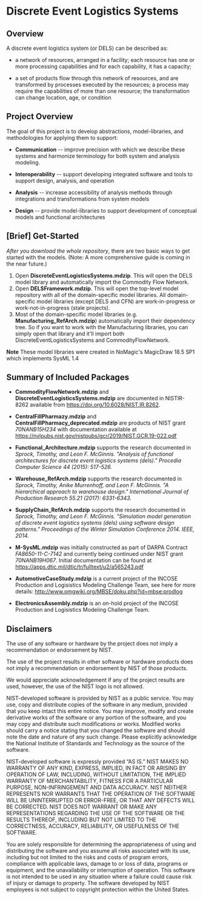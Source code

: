 # Discrete Event Logistics Systems

## Overview
A discrete event logistics system (or DELS) can be described as:

*	a network of resources, arranged in a facility; each resource has one or more processing capabilities and for each capability, it has a capacity; 

*	a set of products flow through this network of resources, and are transformed by processes executed by the resources; a process may require the capabilities of more than one resource; the transformation can change location, age, or condition

## Project Overview
The goal of this project is to develop abstractions, model-libraries, and methodologies for applying them to support:
* **Communication** -- improve precision with which we describe these systems and harmonize terminology for both system and analysis modeling.

* **Interoperability** -- support developing integrated software and tools to support design, analysis, and operation

* **Analysis** --  increase accessibility of analysis methods through integrations and transformations from system models

* **Design** -- provide model-libraries to support development of conceptual models and functional architectures

## [Brief] Get-Started
_After you download the whole repository_, there are two basic ways to get started with the models. (Note: A more comprehensive guide is coming in the near future.)

1. Open **DiscreteEventLogisticsSystems.mdzip**. This will open the DELS model library and automatically import the Commodity Flow Network.
2. Open **DELSFramework.mdzip**. This will open the top-level model repository with all of the domain-specific model libraries. All domain-specific model libraries (except DELS and CFN) are work-in-progress or work-not-in-progress (stale projects).
3. Most of the domain-specific model libraries (e.g. **Manufacturing_RefArch.mdzip**) automatically import their dependency tree. So if you want to work with the Manufacturing libraries, you can simply open that library and it'll import both DiscreteEventLogisticsSystems and CommodityFlowNetwork.

**Note** These model libraries were created in NoMagic's MagicDraw 18.5 SP1 which implements SysML 1.4

## Summary of Included Packages

* **CommodityFlowNetwork.mdzip** and **DiscreteEventLogisticsSystems.mdzip** are documented in NISTIR-8262 available from https://doi.org/10.6028/NIST.IR.8262.

* **CentralFillPharmazy.mdzip** and **CentralFillPharmacy_deprecated.mdzip** are products of NIST grant _70NANB15H234_ with documentation available at https://nvlpubs.nist.gov/nistpubs/gcr/2019/NIST.GCR.19-022.pdf

* **Functional_Architecture.mdzip** supports the research documented in _Sprock, Timothy, and Leon F. McGinnis. "Analysis of functional architectures for discrete event logistics systems (dels)." Procedia Computer Science 44 (2015): 517-526._

* **Warehouse_RefArch.mdzip** supports the research documented in _Sprock, Timothy, Anike Murrenhoff, and Leon F. McGinnis. "A hierarchical approach to warehouse design." International Journal of Production Research 55.21 (2017): 6331-6343._

* **SupplyChain_RefArch.mdzip** supports the research documented in _Sprock, Timothy, and Leon F. McGinnis. "Simulation model generation of discrete event logistics systems (dels) using software design patterns." Proceedings of the Winter Simulation Conference 2014. IEEE, 2014._

* **M-SysML.mdzip** was initially constructed as part of DARPA Contract _FA8650-11-C-7142_ and currently being continued under NIST grant _70NANB19H067_. Initial documentation can be found at https://apps.dtic.mil/dtic/tr/fulltext/u2/a565243.pdf

* **AutomotiveCaseStudy.mdzip** is a current project of the INCOSE Production and Logisistics Modeling Challenge Team, see here for more details: http://www.omgwiki.org/MBSE/doku.php?id=mbse:prodlog

* **ElectronicsAssembly.mdzip** is an on-hold project of the INCOSE Production and Logisistics Modeling Challenge Team.

## Disclaimers

The use of any software or hardware by the project does not imply a recommendation or endorsement by NIST.

The use of the project results in other software or hardware products does not imply a recommendation or endorsement by NIST of those products.

We would appreciate acknowledgement if any of the project results are used, however, the use of the NIST logo is not allowed.

NIST-developed software is provided by NIST as a public service. You may use, copy and distribute copies of the software in any medium, provided that you keep intact this entire notice. You may improve, modify and create derivative works of the software or any portion of the software, and you may copy and distribute such modifications or works. Modified works should carry a notice stating that you changed the software and should note the date and nature of any such change. Please explicitly acknowledge the National Institute of Standards and Technology as the source of the software.

NIST-developed software is expressly provided “AS IS.” NIST MAKES NO WARRANTY OF ANY KIND, EXPRESS, IMPLIED, IN FACT OR ARISING BY OPERATION OF LAW, INCLUDING, WITHOUT LIMITATION, THE IMPLIED WARRANTY OF MERCHANTABILITY, FITNESS FOR A PARTICULAR PURPOSE, NON-INFRINGEMENT AND DATA ACCURACY. NIST NEITHER REPRESENTS NOR WARRANTS THAT THE OPERATION OF THE SOFTWARE WILL BE UNINTERRUPTED OR ERROR-FREE, OR THAT ANY DEFECTS WILL BE CORRECTED. NIST DOES NOT WARRANT OR MAKE ANY REPRESENTATIONS REGARDING THE USE OF THE SOFTWARE OR THE RESULTS THEREOF, INCLUDING BUT NOT LIMITED TO THE CORRECTNESS, ACCURACY, RELIABILITY, OR USEFULNESS OF THE SOFTWARE.

You are solely responsible for determining the appropriateness of using and distributing the software and you assume all risks associated with its use, including but not limited to the risks and costs of program errors, compliance with applicable laws, damage to or loss of data, programs or equipment, and the unavailability or interruption of operation. This software is not intended to be used in any situation where a failure could cause risk of injury or damage to property. The software developed by NIST employees is not subject to copyright protection within the United States.
